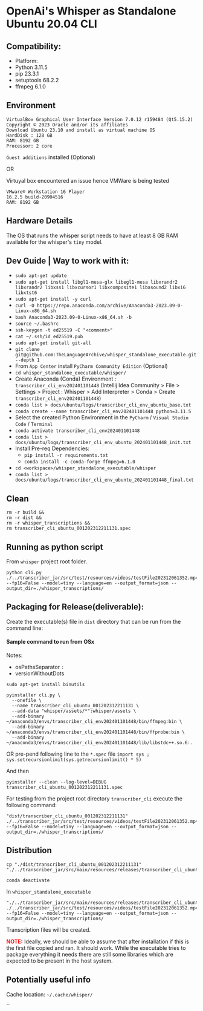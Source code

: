 
# OpenAi's Whisper   as   Standalone Ubuntu 20.04 CLI

## Compatibility:
- Platform: 
- Python 3.11.5
- pip 23.3.1
- setuptools 68.2.2
- ffmpeg 6.1.0

## Environment 

```
VirtualBox Graphical User Interface Version 7.0.12 r159484 (Qt5.15.2) Copyright © 2023 Oracle and/or its affiliates
Download Ubuntu 23.10 and install as virtual machine OS
HardDisk : 128 GB
RAM: 8192 GB
Processor: 2 core
```
`Guest additions` installed (Optional)

OR 

Virtuyal box encountered an issue hence VMWare is being tested
```
VMware® Workstation 16 Player
16.2.5 build-20904516
RAM: 8192 GB
```

## Hardware Details

The OS that runs the whisper script needs to have at least 8 GB RAM available for the whisper's `tiny` model.


## Dev Guide | Way to work with it:

- `sudo apt-get update`
- `sudo apt-get install libgl1-mesa-glx libegl1-mesa libxrandr2 libxrandr2 libxss1 libxcursor1 libxcomposite1 libasound2 libxi6 libxtst6`
- `sudo apt-get install -y curl`
- `curl -O https://repo.anaconda.com/archive/Anaconda3-2023.09-0-Linux-x86_64.sh`
- `bash Anaconda3-2023.09-0-Linux-x86_64.sh -b`
- `source ~/.bashrc`
- `ssh-keygen -t ed25519 -C "<comment>"`
- `cat ~/.ssh/id_ed25519.pub`
- `sudo apt-get install git-all`
- `git clone git@github.com:TheLanguageArchive/whisper_standalone_executable.git --depth 1`
- From `App Center` install `PyCharm Community Edition` (Optional)
- `cd whisper_standalone_executable/whisper/`
- Create Anaconda (Conda) Environment : `transcriber_cli_env202401101448` (Intellij Idea Community > File > Settings > Project : Whisper > Add Interpreter > Conda > Create `transcriber_cli_env202401101448`)
- `conda list > docs/ubuntu/logs/transcriber_cli_env_ubuntu_base.txt`
- `conda create --name transcriber_cli_env202401101448 python=3.11.5`
- Select the created Python Environment in the `PyCharm` / `Visual Studio Code` / `Terminal`
- `conda activate transcriber_cli_env202401101448`
- `conda list > docs/ubuntu/logs/transcriber_cli_env_ubuntu_202401101448_init.txt`
- Install Pre-req Dependencies:
  - `pip install -r requirements.txt`
  - `conda install -c conda-forge ffmpeg=6.1.0`
- `cd <workspace>/whisper_standalone_executable/whisper`
- `conda list > docs/ubuntu/logs/transcriber_cli_env_ubuntu_202401101448_final.txt`


## Clean

```
rm -r build &&
rm -r dist &&
rm -r whisper_transcriptions &&
rm transcriber_cli_ubuntu_001202312211131.spec
```

## Running as python script

From `whisper` project root folder.

```
python cli.py ./../transcriber_jar/src/test/resources/videos/testFile202312061352.mp4 --fp16=False --model=tiny --language=en --output_format=json --output_dir=./whisper_transcriptions/
```

## Packaging for Release(deliverable):

Create the executable(s) file in `dist` directory that can be run from the command line: 

#### Sample command to run from OSx

Notes:
- osPathsSeparator `:`
- versionWithoutDots

```
sudo apt-get install binutils
```

```
pyinstaller cli.py \
  --onefile \
  --name transcriber_cli_ubuntu_001202312211131 \
  --add-data "whisper/assets/*":whisper/assets \
  --add-binary ~/anaconda3/envs/transcriber_cli_env202401101448/bin/ffmpeg:bin \
  --add-binary ~/anaconda3/envs/transcriber_cli_env202401101448/bin/ffprobe:bin \
  --add-binary ~/anaconda3/envs/transcriber_cli_env202401101448/lib/libstdc++.so.6:.
```

OR pre-pend following line to the `*.spec` file `import sys ; sys.setrecursionlimit(sys.getrecursionlimit() * 5)`

And then
```
pyinstaller --clean --log-level=DEBUG transcriber_cli_ubuntu_001202312211131.spec
```

For testing from the project root directory `transcriber_cli` execute the following command:

```
"dist/transcriber_cli_ubuntu_001202312211131" ./../transcriber_jar/src/test/resources/videos/testFile202312061352.mp4 --fp16=False --model=tiny --language=en --output_format=json --output_dir=./whisper_transcriptions/
```

## Distribution

```
cp "./dist/transcriber_cli_ubuntu_001202312211131" "./../transcriber_jar/src/main/resources/releases/transcriber_cli_ubuntu_001202312211131" 
```

```
conda deactivate
```

In `whisper_standalone_executable`
```
"./../transcriber_jar/src/main/resources/releases/transcriber_cli_ubuntu_001202312211131" ./../transcriber_jar/src/test/resources/videos/testFile202312061352.mp4 --fp16=False --model=tiny --language=en --output_format=json --output_dir=./whisper_transcriptions/
```

Transcription files will be created.

<span style="color:red">**NOTE:**</span> Ideally, we should be able to assume that after installation if this is the first file copied and ran. It should work. While the executable tries to package everything it needs there are still some libraries which are expected to be present in the host system.

## Potentially useful info

Cache location: `~/.cache/whisper/`

``